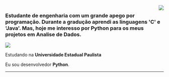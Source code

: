 <img align='right' src="https://github-readme-stats.vercel.app/api?username=iuricode&show_icons=true&title_color=783c00&text_color=af552e&icon_color=783c00&bg_color=f8efd4&cache_seconds=2300">

### Estudante de engenharia com um grande apego por programação. Durante a gradução aprendi as linguagens 'C' e 'Java'. Mas, hoje me interesso por Python para os meus projetos em Analise de Dados.

<img src="https://img.shields.io/static/v1?label=Overview&message=SEUNOME&color=f8efd4&style=for-the-badge&logo=GitHub">

<p>

Estudando na **Universidade Estadual Paulista**<br/>

Eu sou desenvolvedor **Python**.


</p>
<hr>
